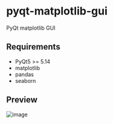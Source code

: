 # pyqt-matplotlib-gui
PyQt matplotlib GUI

## Requirements
* PyQt5 >= 5.14
* matplotlib
* pandas
* seaborn

## Preview
![image](https://github.com/yjg30737/pyqt-matplotlib-gui/assets/55078043/3db913cf-0bcd-4c4f-a73f-ae9be1b4306d)
